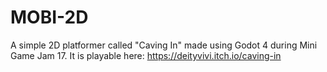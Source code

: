 # MOBI-2D
A simple 2D platformer called "Caving In" made using Godot 4 during Mini Game Jam 17. It is playable here: https://deityvivi.itch.io/caving-in
